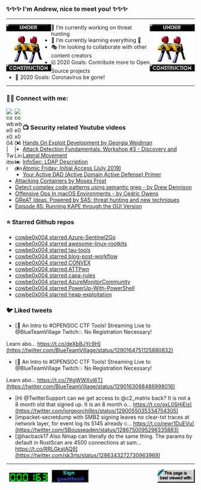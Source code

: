### ✨✨✨ I'm Andrew, nice to meet you! ✨✨✨

---
<img align="left" width="120px" src="https://raw.githubusercontent.com/cowbe0x004/cowbe0x004/master/images/image004.gif" />
<img align="right" width="120px" src="https://raw.githubusercontent.com/cowbe0x004/cowbe0x004/master/images/image004.gif" />

- 📖 I’m currently working on threat hunting
- 📘 I’m currently learning everything 🤣
- 🎭 I’m looking to collaborate with other content creators
- ☑️ 2020 Goals: Contribute more to Open Source projects
- 🦠 2020 Goals: Coronavirus be gone!

---

### 🤝🏽 Connect with me:
[<img align="left" alt="cowbe0x004 | Twitter" width="22px" src="https://cdn.jsdelivr.net/npm/simple-icons@v3/icons/twitter.svg" />][twitter]
[<img align="left" alt="cowbe0x004 | LinkedIn" width="22px" src="https://cdn.jsdelivr.net/npm/simple-icons@v3/icons/linkedin.svg" />][linkedin]

<!--
[<img align="left" alt="cowbe0x004.com" width="22px" src="https://raw.githubusercontent.com/iconic/open-iconic/master/svg/globe.svg" />][website]
[<img align="left" alt="cowbe0x004 | YouTube" width="22px" src="https://cdn.jsdelivr.net/npm/simple-icons@v3/icons/youtube.svg" />][youtube]
[<img align="left" alt="cowbe0x004 | Instagram" width="22px" src="https://cdn.jsdelivr.net/npm/simple-icons@v3/icons/instagram.svg" />][instagram]
-->

<br />

### 📺 Security related Youtube videos
<!-- YOUTUBE:START -->
- [Hands On Exploit Development by Georgia Weidman](https://www.youtube.com/watch?v=WuQiHhNauAE)
- [Attack Detection Fundamentals: Workshop #3 - Discovery and Lateral Movement](https://www.youtube.com/watch?v=Pv8eHC1a_bc)
- [InfoSec: LDAP Description](https://www.youtube.com/watch?v=YGItUCp4vkk)
- [Atomic Friday: Initial Access (July 2019)](https://www.youtube.com/watch?v=gYhsgvW-pWA)
- [Your Active DAD (Active Domain Active Defense) Primer](https://www.youtube.com/watch?v=lWRukMi6vmg)
- [Attacking Containers by Moses Frost](https://www.youtube.com/watch?v=4DjEtH4DwHU)
- [Detect complex code patterns using semantic grep - by Drew Dennison](https://www.youtube.com/watch?v=IFRp2Y3cqOw)
- [Offensive Ops In macOS Environments - by Cedric Owens](https://www.youtube.com/watch?v=Xvg3Ve8a_BM)
- [GReAT Ideas. Powered by SAS: threat hunting and new techniques](https://www.youtube.com/watch?v=xeTYLRCwnFo)
- [Episode 85: Running KAPE through the GUI Version](https://www.youtube.com/watch?v=a_x0IgTW67o)
<!-- YOUTUBE:END -->

### ⭐ Starred Github repos
<!-- GITHUB_STAR:START -->
- [cowbe0x004 starred Azure-Sentinel2Go](https://github.com/OTRF/Azure-Sentinel2Go)
- [cowbe0x004 starred awesome-linux-rootkits](https://github.com/milabs/awesome-linux-rootkits)
- [cowbe0x004 starred tau-tools](https://github.com/carbonblack/tau-tools)
- [cowbe0x004 starred blog-post-workflow](https://github.com/gautamkrishnar/blog-post-workflow)
- [cowbe0x004 starred CONVEX](https://github.com/Azure/CONVEX)
- [cowbe0x004 starred ATTPwn](https://github.com/ElevenPaths/ATTPwn)
- [cowbe0x004 starred capa-rules](https://github.com/fireeye/capa-rules)
- [cowbe0x004 starred AzureMonitorCommunity](https://github.com/microsoft/AzureMonitorCommunity)
- [cowbe0x004 starred PowerUp-With-PowerShell](https://github.com/MSAdministrator/PowerUp-With-PowerShell)
- [cowbe0x004 starred heap-exploitation](https://github.com/DhavalKapil/heap-exploitation)
<!-- GITHUB_STAR:END -->

### 🐦 Liked tweets
<!-- TWITTER_LIKED:START -->
- [👀 An Intro to #OPENSOC CTF Tools! 
Streaming Live to @BlueTeamVillage Twitch💥
No Registration Necessary!

Learn abo… https://t.co/deXbBJYc9H](https://twitter.com/BlueTeamVillage/status/1290164751125880832)
- [👀 An Intro to #OPENSOC CTF Tools! 
Streaming Live to @BlueTeamVillage Twitch💥
No Registration Necessary!

Learn abo… https://t.co/7KgWWXvI6T](https://twitter.com/BlueTeamVillage/status/1290163088486998016)
- [Hi @TwitterSupport can we get access to @c2_matrix back? It is not a 8 month old that signed up. It is an 8 month o… https://t.co/oxL0SHjEis](https://twitter.com/jorgeorchilles/status/1290055035334754305)
- [impacket-secretdump with SMB2 signing leaves no clear-txt traces at network layer, for event log its 5145 already c… https://t.co/rewr1DuEVu](https://twitter.com/SBousseaden/status/1286750095296335883)
- [@hacback17 Also Nmap can literally do the same thing. The params by default in RustScan are 4500 connections at sam… https://t.co/RRLGkstAQ9](https://twitter.com/sk3rts/status/1286343272730963969)
<!-- TWITTER_LIKED:END -->

---

[<img align="left" width="120px" src="https://raw.githubusercontent.com/cowbe0x004/cowbe0x004/master/images/visitors.gif" />][visitor]
[<img align="left" alt="Sign My Guestbook" width="100px" src="https://raw.githubusercontent.com/cowbe0x004/cowbe0x004/master/images/sign_guest_book.gif" />][guestbook]
[<img align="right" width="100px" src="https://raw.githubusercontent.com/cowbe0x004/cowbe0x004/master/images/netscape.gif" />][netscape]


[website]: https://cowbe0x004.com
[twitter]: https://twitter.com/cowbe0x004
[youtube]: https://youtube.com/
[instagram]: https://instagram.com/
[linkedin]: https://www.linkedin.com/in/anhuang/
[guestbook]: https://github.com/cowbe0x004/cowbe0x004/issues
[netscape]: https://github.com/cowbe0x004/cowbe0x004
[visitor]: https://github.com/cowbe0x004/cowbe0x004
